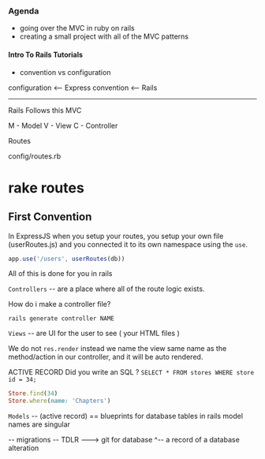 ### Agenda ###

- going over the MVC in ruby on rails
- creating a small project with all of the MVC patterns


#### Intro To Rails Tutorials 

- convention vs configuration 

configuration <-- Express 
convention    <-- Rails 

-----------------------------

Rails Follows this MVC 

M - Model
V - View 
C - Controller


Routes

config/routes.rb

# rake routes

## First Convention

In ExpressJS when you setup your routes, you setup your own file (userRoutes.js)
and you connected it to its own namespace using the `use`.

```js
app.use('/users', userRoutes(db))
```

All of this is done for you in rails

`Controllers` -- are a place where all of the route logic exists. 

How do i make a controller file?

`rails generate controller NAME`

`Views` -- are UI for the user to see ( your HTML files )
 
 We do not `res.render` instead we name the view same name as the
 method/action in our controller, and it will be auto rendered.


ACTIVE RECORD 
 Did you write an SQL ?
 `SELECT * FROM stores WHERE store id = 34;`

 ```ruby
 Store.find(34)
 Store.where(name: 'Chapters')
 ```

 `Models` -- (active record) == blueprints for database tables
in rails model names are singular

-- migrations -- TDLR  ---> git for database
    ^-- a record of a database alteration 
